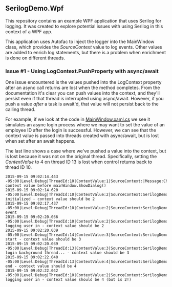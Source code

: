 ## SerilogDemo.Wpf
This repository contains an example WPF application that uses Serilog for logging. It was created to explore potential issues with using Serilog in this context of a WPF app.

This application uses Autofac to inject the logger into the MainWindow class, which provides the *SourceContext* value to log events. Other values are added to enrich log statements, but there is a problem when enrichment is done on different threads.

### Issue #1 - Using LogContext.PushProperty with async/await
One issue encountered is the values pushed into the LogContext property after an async call returns are lost when the method completes. From the documentation it's clear you can push values into the context, and they'll persist even if that thread is interrupted using async/await. However, if you push a value *after* a task is await'd, that value will not persist back to the calling thread.

For example, if we look at the code in [MainWindow.xaml.cs](https://github.com/sstorie/SerilogDemo.Wpf/blob/develop/SerilogDemo.Wpf/MainWindow.xaml.cs) we see it simulates an async login process where we may want to set the value of an employee ID after the login is successful. However, we can see that the context value is passed into threads created with async/await, but is lost when set after an await happens.

The last line shows a case where we've pushed a value into the context, but is lost because it was not on the original thread. Specifically, setting the *ContextValue* to 4 on thread ID 13 is lost when control returns back to thread ID 10.

	2015-09-15 09:02:14.443 -05:00|Level:Debug|ThreadId:10|ContextValue:1|SourceContext:|Message:Checking context value before mainWindow.ShowDialog()
	2015-09-15 09:02:14.620 -05:00|Level:Debug|ThreadId:10|ContextValue:2|SourceContext:SerilogDemo.Wpf.MainWindow|Message:MainWindow initialized - context value should be 2
	2015-09-15 09:02:17.437 -05:00|Level:Debug|ThreadId:10|ContextValue:2|SourceContext:SerilogDemo.Wpf.MainWindow|Message:Log event
	2015-09-15 09:02:20.036 -05:00|Level:Debug|ThreadId:10|ContextValue:2|SourceContext:SerilogDemo.Wpf.MainWindow|Message:Before logging user in - context value should be 2
	2015-09-15 09:02:20.039 -05:00|Level:Debug|ThreadId:14|ContextValue:3|SourceContext:SerilogDemo.Wpf.MainWindow|Message:SimulateLogin start - context value should be 3
	2015-09-15 09:02:20.039 -05:00|Level:Debug|ThreadId:13|ContextValue:3|SourceContext:SerilogDemo.Wpf.MainWindow|Message:on login background thread... - context value should be 3
	2015-09-15 09:02:22.040 -05:00|Level:Debug|ThreadId:13|ContextValue:4|SourceContext:SerilogDemo.Wpf.MainWindow|Message:SimulateLogin end - context value should be 4
	2015-09-15 09:02:22.042 -05:00|Level:Debug|ThreadId:10|ContextValue:2|SourceContext:SerilogDemo.Wpf.MainWindow|Message:after logging user in - context value should be 4 (but is 2!)

